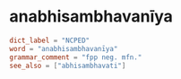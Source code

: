 # anabhisambhavanīya

``` toml
dict_label = "NCPED"
word = "anabhisambhavanīya"
grammar_comment = "fpp neg. mfn."
see_also = ["abhisambhavati"]
```

